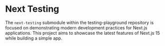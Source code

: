 # Next Testing

The `next-testing` submodule within the testing-playground repository is focused on demonstrating modern development practices for Next.js applications. This project aims to showcase the latest features of Next.js 15 while building a simple app.
